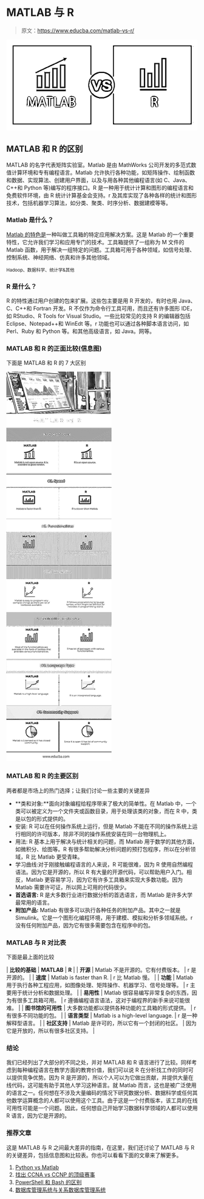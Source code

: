 # MATLAB 与 R

> 原文：<https://www.educba.com/matlab-vs-r/>

![MATLAB vs R](img/b9d1269274d82b28ad2f9b8148ee5017.png)



## MATLAB 和 R 的区别

MATLAB 的名字代表矩阵实验室。Matlab 是由 MathWorks 公司开发的多范式数值计算环境和专有编程语言。Matlab 允许执行各种功能，如矩阵操作、绘制函数和数据、实现算法、创建用户界面，以及与用各种其他编程语言(如 C、Java、C++和 Python 等)编写的程序接口。R 是一种用于统计计算和图形的编程语言和免费软件环境，由 R 统计计算基金会支持。r 及其库实现了各种各样的统计和图形技术，包括机器学习算法，如分类、聚类、时序分析、数据建模等等。

### Matlab 是什么？

[Matlab 的特色是](https://www.educba.com/matlab-features/)一种叫做工具箱的特定应用解决方案。这是 Matlab 的一个重要特性，它允许我们学习和应用专门的技术。工具箱提供了一组称为 M 文件的 Matlab 函数，用于解决一组特定的问题。工具箱可用于各种领域，如信号处理、控制系统、神经网络、仿真和许多其他领域。

<small>Hadoop、数据科学、统计学&其他</small>

### R 是什么？

R 的特性通过用户创建的包来扩展。这些包主要是用 R 开发的，有时也用 Java、C、C++和 Fortran 开发。R 不仅作为命令行工具可用，而且还有许多图形 IDE，如 RStudio、R Tools for Visual Studio。一些比较常见的支持 R 的编辑器包括 Eclipse、Notepad++和 WinEdt 等。r 功能也可以通过各种脚本语言访问，如 Perl、Ruby 和 Python 等。和其他高级语言，如 Java。网等。

### MATLAB 和 R 的正面比较(信息图)

下面是 MATLAB 和 R 的 7 大区别

![MATLAB-vs-R](img/fc6db1547042848ba6914a51bdd2a93b.png)



### MATLAB 和 R 的主要区别

两者都是市场上的热门选择；让我们讨论一些主要的关键差异

*   **类和对象:**面向对象编程给程序带来了极大的简单性。在 Matlab 中，一个类可以被定义为一个文件夹或函数目录，用于处理该类的对象，而在 R 中，类是以包的形式提供的。
*   安装: R 可以在任何操作系统上运行，但是 Matlab 不能在不同的操作系统上运行相同的许可版本，除非不同的操作系统安装在同一台物理机上。
*   用法: R 基本上用于解决与统计相关的问题，而 Matlab 用于数学的其他方面，如微积分、绘图等。R 有很多帮助解决分析问题的预打包程序，所以在分析领域，R 比 Matlab 更受青睐。
*   学习曲线:对于刚接触编程语言的人来说，R 可能很难，因为 R 使用自然编程语法。因为它是开源的，所以 R 有大量的开源代码，可以帮助用户入门。相反，Matlab 更容易学习，因为它有许多工具箱来实现大多数功能。因为 Matlab 需要许可证，所以网上可用的代码很少。
*   **首选语言:** R 是大多数行业进行数据分析的首选语言，而 Matlab 是许多大学最常用的语言。
*   **附加产品:** Matlab 有很多可以执行各种任务的附加产品。其中之一就是 Simulink。它是一个图形化编程环境，用于建模、模拟和分析多领域系统。r 没有任何附加产品，因为它有很多需要包含在程序中的包。

### MATLAB 与 R 对比表

下面是最上面的比较

| **比较的基础** | **MATLAB** | **R** |
| **开源** | Matlab 不是开源的。它有付费版本。 | r 是开源的。 |
| **速度** | Matlab is faster than R. | r 比 Matlab 慢。 |
| **功能** | Matlab 用于执行各种工程应用，如图像处理、矩阵操作、机器学习、信号处理等。 | r 主要用于统计分析和数据处理。 |
| **易用性** | Matlab 很容易编写非常复杂的东西，因为有很多工具箱可用。 | r 遵循编程语言语法，这对于编程界的新手来说可能很难。 |
| **图书馆的可用性** | 大多数功能都以提供各种功能的工具箱的形式提供。 | r 有很多不同功能的包。 |
| **语言类型** | Matlab is a high-level language. | r 是一种解释型语言。 |
| **社区支持** | Matlab 是许可的，所以它有一个封闭的社区。 | 因为它是开放的，所以有很多社区支持。 |

### 结论

我们已经列出了大部分的不同之处，并对 MATLAB 和 R 语言进行了比较。同样考虑到每种编程语言在教学方面的教育价值，我们可以说 R 在分析找工作的同时可以提供竞争优势。因为 R 是开源的，所以个人可以为它做出贡献，并提供大量在线代码，这可能有助于其他人学习这种语言。就 Matlab 而言，这也是被广泛使用的语言之一。任何想在不涉及大量编码的情况下研究数据分析、数据科学或任何其他数学运算概念的人都可以使用这个工具。由于这是一个付费版本，该工具的在线可用性可能是一个问题。因此，任何想自己开始学习数据科学领域的人都可以使用 R 语言，因为它是开源的。

### 推荐文章

这是 MATLAB 与 R 之间最大差异的指南，在这里，我们还讨论了 MATLAB 与 R 的关键差异，包括信息图和比较表。你也可以看看下面的文章来了解更多。

1.  [Python vs Matlab](https://www.educba.com/python-vs-matlab/)
2.  [找出 CCNA vs CCNP 的顶级赛事](https://www.educba.com/ccna-vs-ccnp/)
3.  [PowerShell 和 Bash 的区别](https://www.educba.com/powershell-vs-bash/)
4.  [数据库管理系统与关系数据库管理系统](https://www.educba.com/dbms-vs-rdbms/)





